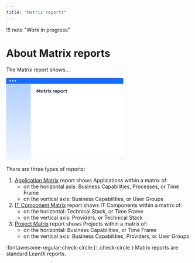 ```yaml
---
title: "Matrix reports"
---
```


!!! note "Work in progress"

# About Matrix reports

The Matrix report shows...

![Placeholder](../assets/images/matrix-thumbnail.png) 

There are three types of reports:

1. [Application Matrix](application-matrix-reports.md) report shows Applications within a matrix of:
    - on the horizontal axis: Business Capabilities, Processes, or Time Frame
    - on the vertical axis: Business Capabilities, or User Groups
1. [IT Component Matrix](it-component-matrix-reports.md) report shows IT Components within a matrix of:
    - on the horizontal: Technical Stack, or Time Frame
    - on the vertical axis: Providers, or Technical Stack
1. [Project Matrix](project-matrix-reports.md) report shows Projects within a matrix of:
    - on the horizontal: Business Capabilities, or Time Frame
    - on the vertical axis: Business Capabilities, Providers, or User Groups

:fontawesome-regular-check-circle:{: .check-circle }  Matrix reports are standard LeanIX reports.
